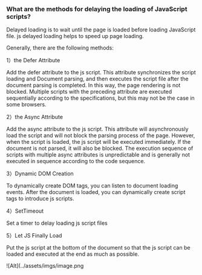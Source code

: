 ### What are the methods for delaying the loading of JavaScript scripts? 

Delayed loading is to wait until the page is loaded before loading JavaScript file. js delayed loading helps to speed up page loading. 

Generally, there are the following methods: 

1）the Defer Attribute

Add the defer attribute to the js script. This attribute synchronizes the script loading and Document parsing, and then executes the script file after the document parsing is completed. In this way, the page rendering is not blocked. Multiple scripts with the preceding attribute are executed sequentially according to the specifications, but this may not be the case in some browsers.

2）the Async Attribute

Add the async attribute to the js script. This attribute will asynchronously load the script and will not block the parsing process of the page. However, when the script is loaded, the js script will be executed immediately. If the document is not parsed, it will also be blocked. The execution sequence of scripts with multiple async attributes is unpredictable and is generally not executed in sequence according to the code sequence. 

3）Dynamic DOM Creation

To dynamically create DOM tags, you can listen to document loading events. After the document is loaded, you can dynamically create script tags to introduce js scripts. 

4）SetTimeout

Set a timer to delay loading js script files 

5）Let JS Finally Load

Put the js script at the bottom of the document so that the js script can be loaded and executed at the end as much as possible. 

![Alt](../assets/imgs/image.png

